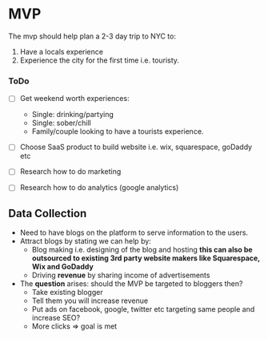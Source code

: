 # MVP
The mvp should help plan a 2-3 day trip to NYC to:
1. Have a locals experience
2. Experience the city for the first time i.e. touristy.

### ToDo
- [ ] Get weekend worth experiences:
    * Single: drinking/partying
    * Single: sober/chill
    * Family/couple looking to have a tourists experience.

- [ ] Choose SaaS product to build website i.e. wix, squarespace, goDaddy etc

- [ ] Research how to do marketing

- [ ] Research how to do analytics (google analytics)

## Data Collection
- Need to have blogs on the platform to serve information to the users.
- Attract blogs by stating we can help by:
    * Blog making i.e. designing of the blog and hosting **this can also be outsourced to existing 3rd party website makers like Squarespace, Wix and GoDaddy**
    * Driving **revenue** by sharing income of advertisements
- The **question** arises: should the MVP be targeted to bloggers then?
    * Take existing blogger
    * Tell them you will increase revenue
    * Put ads on facebook, google, twitter etc targeting same people and increase SEO?
    * More clicks => goal is met
    
